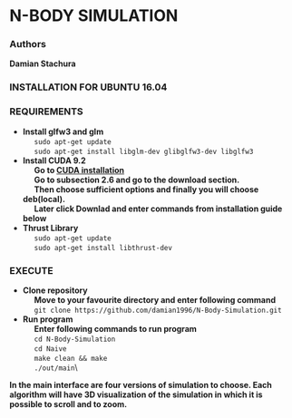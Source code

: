 # N-BODY SIMULATION #

### Authors ###
**Damian Stachura**

### INSTALLATION FOR UBUNTU 16.04 ###
### REQUIREMENTS ###
- **Install glfw3 and glm**\
   &nbsp;&nbsp;&nbsp;&nbsp;&nbsp;` sudo apt-get update `\
   &nbsp;&nbsp;&nbsp;&nbsp;&nbsp;` sudo apt-get install libglm-dev glibglfw3-dev libglfw3 `
- **Install  CUDA 9.2**\
   &nbsp;&nbsp;&nbsp;&nbsp;&nbsp;**Go to [CUDA installation](https://docs.nvidia.com/cuda/cuda-installation-guide-linux/index.html#pre-installation-actions)**\
   &nbsp;&nbsp;&nbsp;&nbsp;&nbsp;**Go to subsection 2.6 and go to the download section.**\
   &nbsp;&nbsp;&nbsp;&nbsp;&nbsp;**Then choose sufficient options and finally you will choose deb(local).**\
   &nbsp;&nbsp;&nbsp;&nbsp;&nbsp;**Later click Downlad and enter commands from installation guide below**
- **Thrust Library**\
   &nbsp;&nbsp;&nbsp;&nbsp;&nbsp;` sudo apt-get update `\
   &nbsp;&nbsp;&nbsp;&nbsp;&nbsp;` sudo apt-get install libthrust-dev `
### EXECUTE ###
- **Clone repository**\
   &nbsp;&nbsp;&nbsp;&nbsp;&nbsp;**Move to your favourite directory and enter following command**\
   &nbsp;&nbsp;&nbsp;&nbsp;&nbsp;` git clone https://github.com/damian1996/N-Body-Simulation.git `
- **Run program**\
   &nbsp;&nbsp;&nbsp;&nbsp;&nbsp;**Enter following commands to run program**\
   &nbsp;&nbsp;&nbsp;&nbsp;&nbsp;` cd N-Body-Simulation `\
   &nbsp;&nbsp;&nbsp;&nbsp;&nbsp;` cd Naive `\
   &nbsp;&nbsp;&nbsp;&nbsp;&nbsp;` make clean && make `\
   &nbsp;&nbsp;&nbsp;&nbsp;&nbsp;` ./out/main `\

**In the main interface are four versions of simulation to choose. Each algorithm will have 3D visualization of the simulation in which it is possible to scroll and to zoom.** 